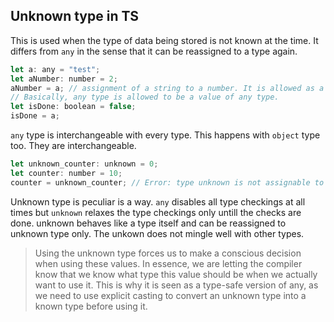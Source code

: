 ## Unknown type in TS

This is used when the type of data being stored is not known at the time. It differs from `any` in the sense that it can be reassigned to a type again.

```js
let a: any = "test";
let aNumber: number = 2;
aNumber = a; // assignment of a string to a number. It is allowed as a is any.
// Basically, any type is allowed to be a value of any type.
let isDone: boolean = false;
isDone = a;
```

`any` type is interchangeable with every type. This happens with `object` type too. They are interchangeable.

```js
let unknown_counter: unknown = 0;
let counter: number = 10;
counter = unknown_counter; // Error: type unknown is not assignable to type number
```

Unknown type is peculiar is a way. `any` disables all type checkings at all times but `unknown` relaxes the type checkings only untill the checks are done. unknown behaves like a type itself and can be reassigned to unknown type only. The unkown does not mingle well with other types.

> Using the unknown type forces us to make a conscious decision when using these values. In essence, we are letting the compiler know that we know what type this value should be when we actually want to use it. This is why it is seen as a type-safe version of any, as we need to use explicit casting to convert an unknown type into a known type before using it.
